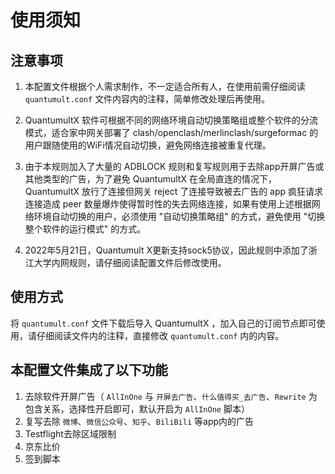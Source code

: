 # 使用须知
## 注意事项
1. 本配置文件根据个人需求制作，不一定适合所有人，在使用前需仔细阅读 `quantumult.conf` 文件内容内的注释，简单修改处理后再使用。

2. QuantumultX 软件可根据不同的网络环境自动切换策略组或整个软件的分流模式，适合家中网关部署了 clash/openclash/merlinclash/surgeformac 的用户跟随使用的WiFi情况自动切换，避免网络连接被重复代理。

3. 由于本规则加入了大量的 ADBLOCK 规则和复写规则用于去除app开屏广告或其他类型的广告，为了避免 QuantumultX 在全局直连的情况下，QuantumultX 放行了连接但网关 reject 了连接导致被去广告的 app 疯狂请求连接造成 peer 数量爆炸使得暂时性的失去网络连接，如果有使用上述根据网络环境自动切换的用户，必须使用 "自动切换策略组" 的方式，避免使用 "切换整个软件的运行模式" 的方式。

4. 2022年5月21日，Quantumult X更新支持sock5协议，因此规则中添加了浙江大学内网规则，请仔细阅读配置文件后修改使用。
## 使用方式
将 `quantumult.conf` 文件下载后导入 QuantumultX ，加入自己的订阅节点即可使用，请仔细阅读文件内的注释，直接修改 `quantumult.conf` 内的内容。

## 本配置文件集成了以下功能
1. 去除软件开屏广告（ `AllInOne` 与 `开屏去广告`、`什么值得买_去广告`、`Rewrite` 为包含关系，选择性开启即可，默认开启为 `AllInOne` 脚本）
2. 复写去除 `微博`、`微信公众号`、`知乎`、`BiliBili` 等app内的广告
3. Testflight去除区域限制
4. 京东比价
5. 签到脚本
